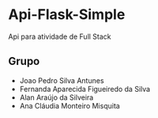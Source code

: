 # Api-Flask-Simple

Api para atividade de Full Stack

## Grupo

- Joao Pedro Silva Antunes
- Fernanda Aparecida Figueiredo da Silva
- Alan Araújo da Silveira
- Ana Cláudia Monteiro Misquita
